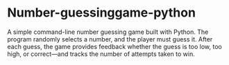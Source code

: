 # Number-guessinggame-python
A simple command-line number guessing game built with Python. The program randomly selects a number, and the player must guess it. After each guess, the game provides feedback whether the guess is too low, too high, or correct—and tracks the number of attempts taken to win.
